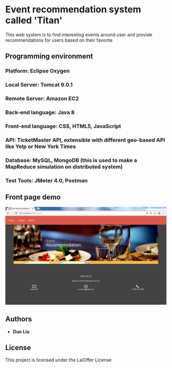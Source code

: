 # Event recommendation system called 'Titan'
This web system is to find interesting events around user and provide recommendations for users based on their favorite


## Programming environment
### Platform: Eclipse Oxygen  
### Local Server: Tomcat 9.0.1  
### Remote Server: Amazon EC2  
### Back-end language: Java 8  
### Front-end language: CSS, HTML5, JavaScript    
### API: TicketMaster API, extensible with different geo-based API like Yelp or New York Times    
### Database: MySQL, MongoDB (this is used to make a MapReduce simulation on distributed system)  
### Test Tools: JMeter 4.0, Postman  

## Front page demo  
![alt text](http://github.com/DuoL/Event_Recommendation_Java/blob/master/images/LoginPage.JPG)



## Authors

* **Duo Liu** 


## License

This project is licensed under the LaiOffer License 

